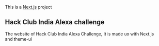 This is a [Next.js](https://nextjs.org/) project 
## Hack Club India Alexa challenge
The website of Hack Club India Alexa Challenge, 
It is made uo with Next.js and theme-ui
